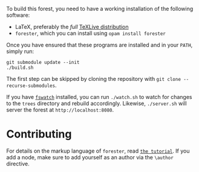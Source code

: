 To build this forest, you need to have a working installation of the following software:

- LaTeX, preferably the _full_ [TeXLive distribution](https://tug.org/texlive/)
- `forester`, which you can install using `opam install forester`

Once you have ensured that these programs are installed and in your `PATH`, simply run:
```
git submodule update --init
./build.sh
```

The first step can be skipped by cloning the repository with `git clone --recurse-submodules`.

If you have [`fswatch`](https://github.com/emcrisostomo/fswatch) installed, you can run `./watch.sh`
to watch for changes to the `trees` directory and rebuild accordingly. Likewise, `./server.sh` will
server the forest at `http://localhost:8080`.

# Contributing

For details on the markup language of `forester`, read [`the tutorial`](https://www.jonmsterling.com/jms-0052.xml). If you add a node, make sure to add yourself as an author via the `\author` directive.

